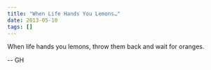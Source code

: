 ```yaml
---
title: "When Life Hands You Lemons…"
date: 2013-05-10
tags: []
---
```


When life hands you lemons, throw them back and wait for oranges.

-- GH
